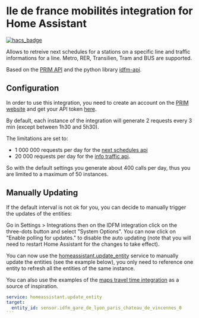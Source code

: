 # Ile de france mobilités integration for Home Assistant

[![hacs_badge](https://img.shields.io/badge/HACS-Default-41BDF5.svg?style=for-the-badge)](https://github.com/hacs/integration)

Allows to retreive next schedules for a stations on a specific line and traffic informations for a line. Metro, RER, Transilien, Tram and BUS are supported.

Based on the [PRIM API](https://prim.iledefrance-mobilites.fr) and the python library [idfm-api](https://github.com/droso-hass/idfm-api).

## Configuration

In order to use this integration, you need to create an account on the [PRIM website](https://prim.iledefrance-mobilites.fr) and get your API token [here](https://prim.iledefrance-mobilites.fr/fr/mon-jeton-api).

By default, each instance of the integration will generate 2 requests every 3 min (except between 1h30 and 5h30).

The limitations are set to:
 - 1 000 000 requests per day for the [next schedules api](https://prim.iledefrance-mobilites.fr/fr/donnees-dynamiques/idfm-ivtr-requete_unitaire?type=k)
 - 20 000 requests per day for the [info traffic api](https://prim.iledefrance-mobilites.fr/fr/donnees-dynamiques/idfm-ivtr-info_trafic?type=k&apiId=idfm-ivtr-info_trafic).

So with the default settings you generate about 400 calls per day, thus you are limited to a maximum of 50 instances.

## Manually Updating

If the default interval is not ok for you, you can decide to manually trigger the updates of the entities:

Go in Settings > Integrations then on the IDFM integration click on the three-dots button and select "System Options". You can now click on "Enable polling for updates." to disable the auto updating (note that you will need to restart Home Assistant for the changes to take effect).

You can now use the [homeassistant.update_entity](https://www.home-assistant.io/integrations/homeassistant/#service-homeassistantupdate_entity) service to manually update the entities (see the example below), you only need to reference one entity to refresh all the entities of the same instance.

You can also use the examples of the [maps travel time integration](https://www.home-assistant.io/integrations/google_travel_time/#updating-sensors-on-demand-using-automation) as a source of inspiration.

````yaml
service: homeassistant.update_entity
target:
  entity_id: sensor.idfm_gare_de_lyon_paris_chateau_de_vincennes_0
```